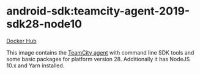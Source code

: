 # android-sdk:teamcity-agent-2019-sdk28-node10 #

[Docker Hub](https://hub.docker.com/r/azabost/android-sdk/)

This image contains the [TeamCity agent](https://hub.docker.com/r/jetbrains/teamcity-agent/) with command line SDK tools and some basic packages for platform version 28. Additionally it has NodeJS 10.x and Yarn installed.